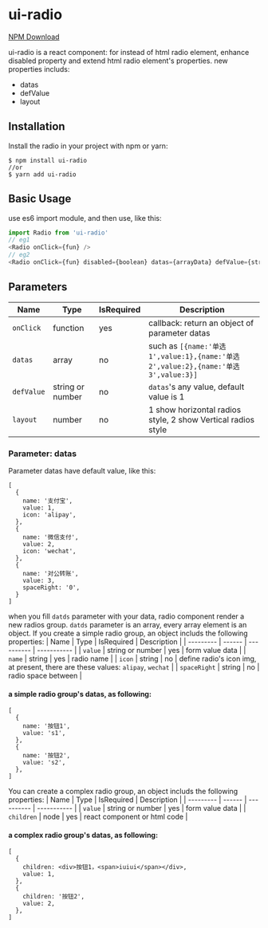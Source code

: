 # ui-radio

[NPM Download](https://www.npmjs.com/package/ui-radio)

ui-radio is a react component: for instead of html radio element, enhance disabled property and extend html radio element's properties. new properties includs:
* datas
* defValue
* layout

## Installation

Install the radio in your project with npm or yarn:

```shell
$ npm install ui-radio
//or
$ yarn add ui-radio
```

## Basic Usage

use es6 import module, and then use, like this:

```javascript
import Radio from 'ui-radio'
// eg1
<Radio onClick={fun} />
// eg2
<Radio onClick={fun} disabled={boolean} datas={arrayData} defValue={stringOrNumber} />
```

## Parameters

| Name      | Type   | IsRequired | Description |
| --------- | ------ | ---------- | ----------- |
| `onClick`| function  | yes  | callback: return an object of parameter datas |
| `datas`   | array  | no        | such as `[{name:'单选1',value:1},{name:'单选2',value:2},{name:'单选3',value:3}]` |
| `defValue`| string or number  | no  | `datas`'s any value, default value is 1 |
| `layout`| number  | no  | 1 show horizontal radios style, 2 show Vertical radios style |

### Parameter: datas

Parameter datas have default value, like this:
```
[
  {
    name: '支付宝',
    value: 1,
    icon: 'alipay',
  },
  {
    name: '微信支付',
    value: 2,
    icon: 'wechat',
  },
  {
    name: '对公转账',
    value: 3,
    spaceRight: '0',
  }
]
```

when you fill `datds` parameter with your data, radio component render a new radios group. `datds` parameter is an array, every array element is an object. If you create a simple radio group, an object includs the following properties:
| Name      | Type   | IsRequired | Description |
| --------- | ------ | ---------- | ----------- |
| `value` | string or number | yes |  form value data |
| `name` | string | yes |  radio name |
| `icon` | string | no | define radio's icon img, at present, there are these values: `alipay`, `wechat` |
| `spaceRight` | string | no | radio space between |

#### a simple radio group's datas, as following:
```
[
  {
    name: '按钮1',
    value: 's1',
  },
  {
    name: '按钮2',
    value: 's2',
  },
]
```

You can create a complex radio group, an object includs the following properties:
| Name      | Type   | IsRequired | Description |
| --------- | ------ | ---------- | ----------- |
| `value` | string or number | yes | form value data |
| `children` | node | yes | react component or html code |

#### a complex radio group's datas, as following:
```
[
  {
    children: <div>按钮1，<span>iuiui</span></div>,
    value: 1,
  },
  {
    children: '按钮2',
    value: 2,
  },
]
```
